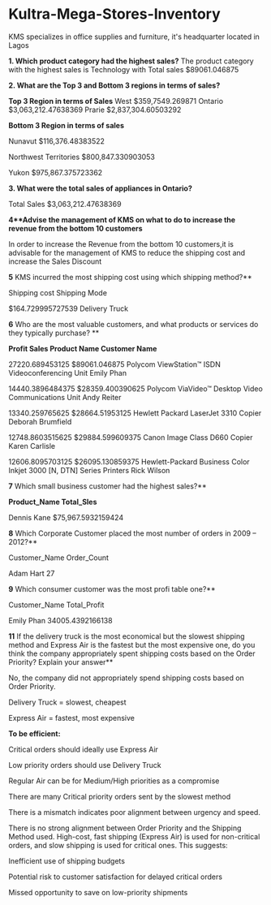 # Kultra-Mega-Stores-Inventory
KMS specializes in office supplies and furniture, it's headquarter located in Lagos

**1. Which product category had the highest sales?**
The product category with the highest sales is Technology with Total sales $89061.046875

**2. What are the Top 3 and Bottom 3 regions in terms of sales?**

**Top 3 Region in terms of Sales**
West	$359,7549.269871
Ontario	$3,063,212.47638369
Prarie	$2,837,304.60503292

**Bottom 3 Region in terms of sales**

Nunavut	$116,376.48383522

Northwest Territories	$800,847.330903053

Yukon	$975,867.375723362

**3. What were the total sales of appliances in Ontario?**

Total Sales    $3,063,212.47638369

****4**Advise the management of KMS on what to do to increase the revenue from the bottom 10 customers****

In order to increase the Revenue from the bottom 10 customers,it is advisable for the management of KMS to reduce the shipping cost and increase the Sales Discount

**5** KMS incurred the most shipping cost using which shipping method?**

  Shipping cost                Shipping Mode
  
  $164.729995727539            Delivery Truck

**6** Who are the most valuable customers, and what products or services do they typically purchase? ** 

**Profit            Sales              Product Name                                                      Customer Name**

27220.689453125	  $89061.046875	    Polycom ViewStation™ ISDN Videoconferencing Unit	                  Emily Phan

14440.3896484375	$28359.400390625	Polycom ViaVideo™ Desktop Video Communications Unit              	  Andy Reiter

13340.259765625	  $28664.51953125	  Hewlett Packard LaserJet 3310 Copier	                              Deborah Brumfield

12748.8603515625	$29884.599609375	Canon Image Class D660 Copier                                     	Karen Carlisle

12606.8095703125  $26095.130859375	Hewlett-Packard Business Color Inkjet 3000 [N, DTN] Series Printers	Rick Wilson

**7** Which small business customer had the highest sales?**

**Product_Name      Total_Sles**

Dennis Kane	     $75,967.5932159424

**8** Which Corporate Customer placed the most number of orders in 2009 – 2012?**

Customer_Name      Order_Count

Adam Hart         	27

**9** Which consumer customer was the most profi table one?**

Customer_Name    Total_Profit

Emily Phan	    34005.4392166138

**11** If the delivery truck is the most economical but the slowest shipping method and Express Air is the fastest but the most expensive one, do you think the company appropriately spent shipping costs based on the Order Priority? Explain your answer**

No, the company did not appropriately spend shipping costs based on Order Priority.

Delivery Truck = slowest, cheapest

Express Air = fastest, most expensive

**To be efficient:**

Critical orders should ideally use Express Air

Low priority orders should use Delivery Truck

Regular Air can be for Medium/High priorities as a compromise

There are many Critical priority orders sent by the slowest method 

There is a mismatch indicates poor alignment between urgency and speed.

There is no strong alignment between Order Priority and the Shipping Method used. High-cost, fast shipping (Express Air) is used for non-critical orders, and slow shipping is used for critical ones. This suggests:

Inefficient use of shipping budgets

Potential risk to customer satisfaction for delayed critical orders

Missed opportunity to save on low-priority shipments



